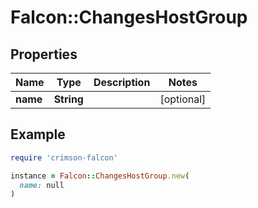 # Falcon::ChangesHostGroup

## Properties

| Name | Type | Description | Notes |
| ---- | ---- | ----------- | ----- |
| **name** | **String** |  | [optional] |

## Example

```ruby
require 'crimson-falcon'

instance = Falcon::ChangesHostGroup.new(
  name: null
)
```

